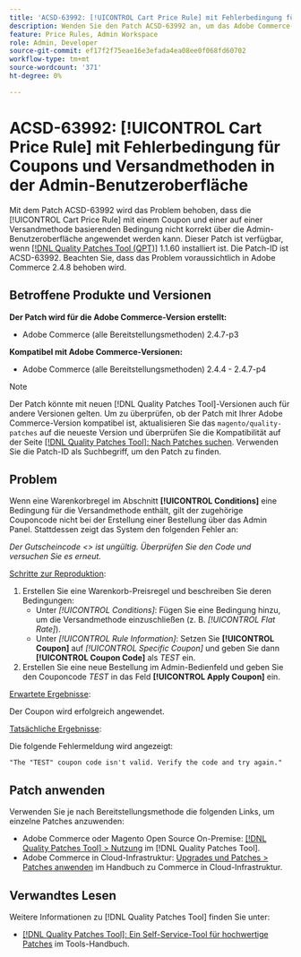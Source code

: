 ```yaml
---
title: 'ACSD-63992: [!UICONTROL Cart Price Rule] mit Fehlerbedingung für Coupons und Versandmethoden in der Admin-Benutzeroberfläche'
description: Wenden Sie den Patch ACSD-63992 an, um das Adobe Commerce-Problem zu beheben, bei dem der [!UICONTROL Cart Price Rule] mit einem Coupon und einer Bedingung, die auf einer Versandmethode basiert, nicht korrekt über die Admin-Benutzeroberfläche angewendet werden kann.
feature: Price Rules, Admin Workspace
role: Admin, Developer
source-git-commit: ef17f2f75eae16e3efada4ea08ee0f068fd60702
workflow-type: tm+mt
source-wordcount: '371'
ht-degree: 0%

---
```



# ACSD-63992: [!UICONTROL Cart Price Rule] mit Fehlerbedingung für Coupons und Versandmethoden in der Admin-Benutzeroberfläche

Mit dem Patch ACSD-63992 wird das Problem behoben, dass die [!UICONTROL Cart Price Rule] mit einem Coupon und einer auf einer Versandmethode basierenden Bedingung nicht korrekt über die Admin-Benutzeroberfläche angewendet werden kann. Dieser Patch ist verfügbar, wenn [[!DNL Quality Patches Tool (QPT)]](/help/tools/quality-patches-tool/quality-patches-tool-to-self-serve-quality-patches.md) 1.1.60 installiert ist. Die Patch-ID ist ACSD-63992. Beachten Sie, dass das Problem voraussichtlich in Adobe Commerce 2.4.8 behoben wird.

## Betroffene Produkte und Versionen

**Der Patch wird für die Adobe Commerce-Version erstellt:**

* Adobe Commerce (alle Bereitstellungsmethoden) 2.4.7-p3

**Kompatibel mit Adobe Commerce-Versionen:**

* Adobe Commerce (alle Bereitstellungsmethoden) 2.4.4 - 2.4.7-p4

>[!NOTE]
>
>Der Patch könnte mit neuen [!DNL Quality Patches Tool]-Versionen auch für andere Versionen gelten. Um zu überprüfen, ob der Patch mit Ihrer Adobe Commerce-Version kompatibel ist, aktualisieren Sie das `magento/quality-patches` auf die neueste Version und überprüfen Sie die Kompatibilität auf der Seite [[!DNL Quality Patches Tool]: Nach Patches suchen](https://experienceleague.adobe.com/tools/commerce-quality-patches/?lang=de). Verwenden Sie die Patch-ID als Suchbegriff, um den Patch zu finden.

## Problem

Wenn eine Warenkorbregel im Abschnitt **[!UICONTROL Conditions]** eine Bedingung für die Versandmethode enthält, gilt der zugehörige Couponcode nicht bei der Erstellung einer Bestellung über das Admin Panel. Stattdessen zeigt das System den folgenden Fehler an:

_Der Gutscheincode &lt;> ist ungültig. Überprüfen Sie den Code und versuchen Sie es erneut._

<u>Schritte zur Reproduktion</u>:

1. Erstellen Sie eine Warenkorb-Preisregel und beschreiben Sie deren Bedingungen:
   * Unter *[!UICONTROL Conditions]*: Fügen Sie eine Bedingung hinzu, um die Versandmethode einzuschließen (z. B. *[!UICONTROL Flat Rate]*).
   * Unter *[!UICONTROL Rule Information]*: Setzen Sie **[!UICONTROL Coupon]** auf *[!UICONTROL Specific Coupon]* und geben Sie dann **[!UICONTROL Coupon Code]** als *TEST* ein.
1. Erstellen Sie eine neue Bestellung im Admin-Bedienfeld und geben Sie den Couponcode *TEST* in das Feld **[!UICONTROL Apply Coupon]** ein.

<u>Erwartete Ergebnisse</u>:

Der Coupon wird erfolgreich angewendet.

<u>Tatsächliche Ergebnisse</u>:

Die folgende Fehlermeldung wird angezeigt:

```
"The "TEST" coupon code isn't valid. Verify the code and try again."
```

## Patch anwenden

Verwenden Sie je nach Bereitstellungsmethode die folgenden Links, um einzelne Patches anzuwenden:

* Adobe Commerce oder Magento Open Source On-Premise: [[!DNL Quality Patches Tool] > Nutzung](/help/tools/quality-patches-tool/usage.md) im [!DNL Quality Patches Tool].
* Adobe Commerce in Cloud-Infrastruktur: [Upgrades und Patches > Patches anwenden](https://experienceleague.adobe.com/docs/commerce-cloud-service/user-guide/develop/upgrade/apply-patches.html?lang=de) im Handbuch zu Commerce in Cloud-Infrastruktur.

## Verwandtes Lesen

Weitere Informationen zu [!DNL Quality Patches Tool] finden Sie unter:

* [[!DNL Quality Patches Tool]: Ein Self-Service-Tool für hochwertige Patches](/help/tools/quality-patches-tool/quality-patches-tool-to-self-serve-quality-patches.md) im Tools-Handbuch.
